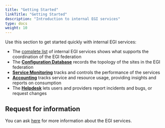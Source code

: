 ```yaml
---
title: "Getting Started"
linkTitle: "Getting Started"
description: "Introduction to internal EGI services"
type: docs
weight: 10
---
```


Use this section to get started quickly with internal EGI services:

- The [complete list](https://www.egi.eu/internal-services) of internal
  EGI services shows what supports the coordination of the EGI federation
- The [**Configuration Database**](https://goc.egi.eu) records the topology
  of the sites in the EGI federation
- [**Service Monitoring**](http://argo.egi.eu) tracks and controls the
  performance of the services
- [**Accounting**](https://accounting.egi.eu) tracks service and resource
  usage, providing insights and reports on consumption
- The [**Helpdesk**](http://helpdesk.egi.eu) lets users and providers report
  incidents and bugs, or request changes

## Request for information

You can ask [here](https://www.egi.eu/more-information) for
more information about the EGI services.
